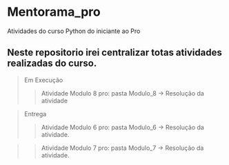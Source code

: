 # Mentorama_pro
Atividades do curso Python do iniciante ao Pro

## Neste repositorio irei centralizar totas atividades realizadas do curso.
> Em Execução
>> Atividade Modulo 8 pro: pasta Modulo_8 -> Resolução da atividade

> Entrega 
>> Atividade Modulo 6 pro: pasta Modulo_6 -> Resolução da atividade.

>> Atividade Modulo 7 pro: pasta Modulo_7 -> Resolução da atividade.
